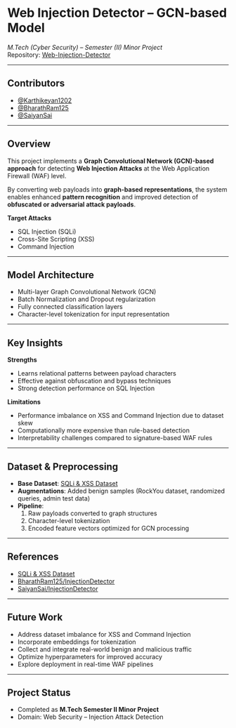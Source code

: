 # Web Injection Detector – GCN-based Model  
*M.Tech (Cyber Security) – Semester (II) Minor Project*  
Repository: [Web-Injection-Detector](https://github.com/Karthikeyan1202/Web-Injection-Detector)  

---

## Contributors
- [@Karthikeyan1202](https://github.com/Karthikeyan1202)  
- [@BharathRam125](https://github.com/BharathRam125)  
- [@SaiyanSai](https://github.com/SaiyanSai)  

---

## Overview
This project implements a **Graph Convolutional Network (GCN)-based approach** for detecting **Web Injection Attacks** at the Web Application Firewall (WAF) level.  

By converting web payloads into **graph-based representations**, the system enables enhanced **pattern recognition** and improved detection of **obfuscated or adversarial attack payloads**.  

**Target Attacks**
- SQL Injection (SQLi)  
- Cross-Site Scripting (XSS)  
- Command Injection  

---

## Model Architecture
- Multi-layer Graph Convolutional Network (GCN)  
- Batch Normalization and Dropout regularization  
- Fully connected classification layers  
- Character-level tokenization for input representation  

---

## Key Insights
**Strengths**
- Learns relational patterns between payload characters  
- Effective against obfuscation and bypass techniques  
- Strong detection performance on SQL Injection  

**Limitations**
- Performance imbalance on XSS and Command Injection due to dataset skew  
- Computationally more expensive than rule-based detection  
- Interpretability challenges compared to signature-based WAF rules  

---

## Dataset & Preprocessing
- **Base Dataset**: [SQLi & XSS Dataset](https://www.kaggle.com/datasets/alextrinity/sqli-xss-dataset)  
- **Augmentations**: Added benign samples (RockYou dataset, randomized queries, admin test data)  
- **Pipeline**:  
  1. Raw payloads converted to graph structures  
  2. Character-level tokenization  
  3. Encoded feature vectors optimized for GCN processing  

---

## References
- [SQLi & XSS Dataset](https://www.kaggle.com/datasets/alextrinity/sqli-xss-dataset)  
- [BharathRam125/InjectionDetector](https://github.com/BharathRam125/InjectionDetector)  
- [SaiyanSai/InjectionDetector](https://github.com/SaiyanSai/InjectionDetector)  

---

## Future Work
- Address dataset imbalance for XSS and Command Injection  
- Incorporate embeddings for tokenization  
- Collect and integrate real-world benign and malicious traffic  
- Optimize hyperparameters for improved accuracy  
- Explore deployment in real-time WAF pipelines  

---

## Project Status
- Completed as **M.Tech Semester II Minor Project**  
- Domain: Web Security – Injection Attack Detection  

